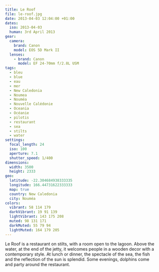 ```yaml
---
title: Le Roof
file: le-roof.jpg
date: 2013-04-03 12:04:00 +01:00
dates:
  iso: 2013-04-03
  human: 3rd April 2013
gear:
  camera:
    brand: Canon
    model: EOS 5D Mark II
  lenses:
    - brand: Canon
      model: EF 24-70mm f/2.8L USM
tags:
  - bleu
  - blue
  - eau
  - mer
  - New Caledonia
  - Noumea
  - Nouméa
  - Nouvelle Calédonie
  - Oceania
  - Océanie
  - pilotis
  - restaurant
  - sea
  - stilts
  - water
settings:
  focal_length: 24
  iso: 100
  aperture: 7.1
  shutter_speed: 1/400
dimensions:
  width: 3500
  height: 2333
geo:
  latitude: -22.304684938333335
  longitude: 166.44731622333333
  map: true
  country: New Caledonia
  city: Nouméa
colors:
  vibrant: 58 114 179
  darkVibrant: 19 91 139
  lightVibrant: 143 175 208
  muted: 98 131 171
  darkMuted: 55 79 94
  lightMuted: 164 179 205
---
```


Le Roof is a restaurant on stilts, with a room open to the lagoon. Above the water, at the end of the jetty, it welcomes people in a wooden decor with a contemporary style. At lunch or dinner, the spectacle of the sea, the fish and the reflection of the sun is splendid. Some evenings, dolphins come and party around the restaurant.
